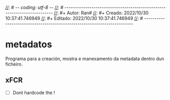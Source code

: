 [//]: #
[//]: # -*- coding: utf-8 -*-
[//]: # ------------------------------------------------------------------------
[//]: #+ Autor:  	Ran#
[//]: #+ Creado: 	2022/10/30 10:37:41.746949
[//]: #+ Editado:	2022/10/30 10:37:41.746949
[//]: # ------------------------------------------------------------------------

# metadatos
Programa para a creación, mostra e manexamento da metadata dentro dun ficheiro.

## xFCR

- [ ] Dont hardcode the !
